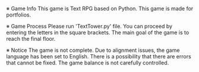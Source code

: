 ※  Game Info
This game is Text RPG based on Python.
This game is made for portfolios.

※ Game Process
Please run 'TextTower.py' file.
You can proceed by entering the letters in the square brackets.
The main goal of the game is to reach the final floor.

※ Notice
The game is not complete.
Due to alignment issues, the game language has been set to English.
There is a possibility that there are errors that cannot be fixed.
The game balance is not carefully controlled.
